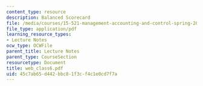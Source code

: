 ```yaml
---
content_type: resource
description: Balanced Scorecard
file: /media/courses/15-521-management-accounting-and-control-spring-2003/45c7ab65d442bbc81f3cf4c1e0cd7f7a_web_class6.pdf
file_type: application/pdf
learning_resource_types:
- Lecture Notes
ocw_type: OCWFile
parent_title: Lecture Notes
parent_type: CourseSection
resourcetype: Document
title: web_class6.pdf
uid: 45c7ab65-d442-bbc8-1f3c-f4c1e0cd7f7a
---
```

